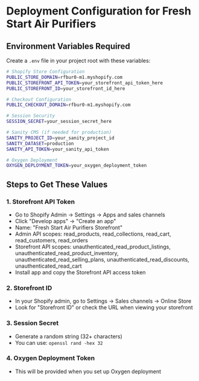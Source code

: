 # Deployment Configuration for Fresh Start Air Purifiers

## Environment Variables Required

Create a `.env` file in your project root with these variables:

```bash
# Shopify Store Configuration
PUBLIC_STORE_DOMAIN=rfbur0-m1.myshopify.com
PUBLIC_STOREFRONT_API_TOKEN=your_storefront_api_token_here
PUBLIC_STOREFRONT_ID=your_storefront_id_here

# Checkout Configuration
PUBLIC_CHECKOUT_DOMAIN=rfbur0-m1.myshopify.com

# Session Security
SESSION_SECRET=your_session_secret_here

# Sanity CMS (if needed for production)
SANITY_PROJECT_ID=your_sanity_project_id
SANITY_DATASET=production
SANITY_API_TOKEN=your_sanity_api_token

# Oxygen Deployment
OXYGEN_DEPLOYMENT_TOKEN=your_oxygen_deployment_token
```

## Steps to Get These Values

### 1. Storefront API Token
- Go to Shopify Admin → Settings → Apps and sales channels
- Click "Develop apps" → "Create an app"
- Name: "Fresh Start Air Purifiers Storefront"
- Admin API scopes: read_products, read_collections, read_cart, read_customers, read_orders
- Storefront API scopes: unauthenticated_read_product_listings, unauthenticated_read_product_inventory, unauthenticated_read_selling_plans, unauthenticated_read_discounts, unauthenticated_read_cart
- Install app and copy the Storefront API access token

### 2. Storefront ID
- In your Shopify admin, go to Settings → Sales channels → Online Store
- Look for "Storefront ID" or check the URL when viewing your storefront

### 3. Session Secret
- Generate a random string (32+ characters)
- You can use: `openssl rand -hex 32`

### 4. Oxygen Deployment Token
- This will be provided when you set up Oxygen deployment

